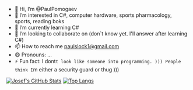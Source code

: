 - 👋 Hi, I’m @PaulPomogaev
- 👀 I’m interested in C#, computer hardware, sports pharmacology, sports, reading boks
- 🌱 I’m currently learning C#
- 💞️ I’m looking to collaborate on (don`t know yet. I'll answer after learning C#)
- 📫 How to reach me paulslock1@gmail.com
- 😄 Pronouns: ...
- ⚡ Fun fact: I dont`t look like someone into programming. ))) People think I`m either a security guard or thug )))

<!---
PaulPomogaev/PaulPomogaev is a ✨ special ✨ repository because its `README.md` (this file) appears on your GitHub profile.
You can click the Preview link to take a look at your changes.
--->
[![Josef's GitHub Stats](https://github-readme-stats.vercel.app/api?username=ВАШ_USERNAME&theme=highcontrast&show_icons=true)](https://github.com/ВАШ_USERNAME)
[![Top Langs](https://github-readme-stats.vercel.app/api/top-langs/?username=ВАШ_USERNAME&theme=highcontrast&layout=compact)](https://github.com/ВАШ_USERNAME)



